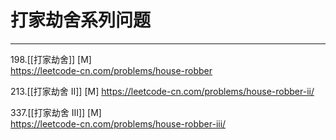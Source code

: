 # 打家劫舍系列问题

---

198.[[打家劫舍]] [M]  
https://leetcode-cn.com/problems/house-robber  

213.[[打家劫舍 II]] [M]
https://leetcode-cn.com/problems/house-robber-ii/

337.[[打家劫舍 III]] [M]  
https://leetcode-cn.com/problems/house-robber-iii/